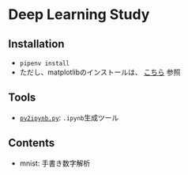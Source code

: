 # Deep Learning Study

## Installation

- `pipenv install`
- ただし、matplotlibのインストールは、 [こちら](https://ja.stackoverflow.com/a/47001/9424) 参照

## Tools

- [`py2ipynb.py`](https://github.com/gatsoulis/py2ipynb/blob/master/py2ipynb.py): `.ipynb`生成ツール

## Contents

- mnist: 手書き数字解析
